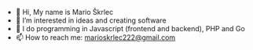 - 👋 Hi, My name is Mario Škrlec
- 👀 I’m interested in ideas and creating software
- 🌱 I do programming in Javascript (frontend and backend), PHP and Go
- 📫 How to reach me: marioskrlec222@gmail.com
